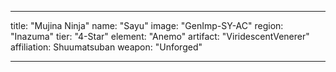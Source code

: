 ---

title: "Mujina Ninja"
name: "Sayu"
image: "GenImp-SY-AC"
region: "Inazuma"
tier: "4-Star"
element: "Anemo"
artifact: "ViridescentVenerer"
affiliation: Shuumatsuban
weapon: "Unforged"

---